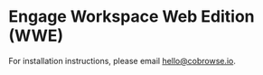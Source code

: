 # Engage Workspace Web Edition \(WWE\)

For installation instructions, please email hello@cobrowse.io.

